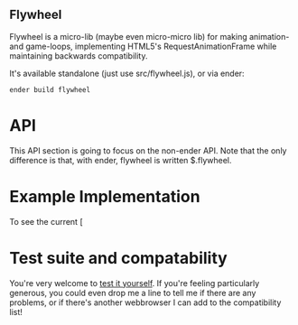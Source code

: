 ## Flywheel

Flywheel is a micro-lib (maybe even micro-micro lib) for making animation- and game-loops, implementing HTML5's RequestAnimationFrame while maintaining backwards compatibility.

It's available standalone (just use src/flywheel.js), or via ender:

    ender build flywheel

# API

This API section is going to focus on the non-ender API.  Note that the only difference is that, with ender, flywheel is written $.flywheel.



# Example Implementation

To see the current [
    

# Test suite and compatability


You're very welcome to [test it yourself](http://hughfdjackson.github.com/flywheel/src-test/SpecRunner.html).  If you're feeling particularly generous, you could even drop me a line to tell me if there are any problems, or if there's another webbrowser I can add to the compatibility list!
